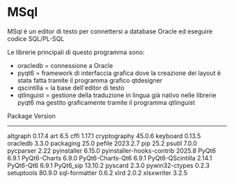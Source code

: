 # MSql
MSql è un editor di testo per connettersi a database Oracle ed eseguire codice SQL/PL-SQL

Le librerie principali di questo programma sono:
 - oracledb = connessione a Oracle
 - pyqt6 = framework di interfaccia grafica dove la creazione dei layout è stata fatta tramite il programma 
					 grafico qtdesigner	 
 - qscintilla = la base dell'editor di testo
 - qtlinguist = gestione della traduzione in lingua già nativo nelle librerie pyqt6 ma gestito graficamente
								tramite il programma qtlinguist
								
Package                   Version
------------------------- --------
altgraph                  0.17.4
art                       6.5
cffi                      1.17.1
cryptography              45.0.6
keyboard                  0.13.5
oracledb                  3.3.0
packaging                 25.0
pefile                    2023.2.7
pip                       25.2
psutil                    7.0.0
pycparser                 2.22
pyinstaller               6.15.0
pyinstaller-hooks-contrib 2025.8
PyQt6                     6.9.1
PyQt6-Charts              6.9.0
PyQt6-Charts-Qt6          6.9.1
PyQt6-QScintilla          2.14.1
PyQt6-Qt6                 6.9.1
PyQt6_sip                 13.10.2
pyscard                   2.3.0
pywin32-ctypes            0.2.3
setuptools                80.9.0
sql-formatter             0.6.2
xlrd                      2.0.2
xlsxwriter                3.2.5			